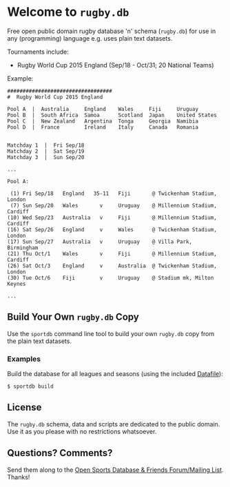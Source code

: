 # Welcome to `rugby.db`

Free open public domain rugby database 'n' schema (`rugby.db`)
for use in any (programming) language e.g. uses plain text datasets.

Tournaments include:

- Rugby World Cup 2015 England (Sep/18 - Oct/31; 20 National Teams)


Example:

```
##################################
#  Rugby World Cup 2015 England

Pool A  |  Australia     England    Wales     Fiji     Uruguay
Pool B  |  South Africa  Samoa      Scotland  Japan    United States
Pool C  |  New Zealand   Argentina  Tonga     Georgia  Namibia
Pool D  |  France        Ireland    Italy     Canada   Romania


Matchday 1  |  Fri Sep/18 
Matchday 2  |  Sat Sep/19
Matchday 3  |  Sun Sep/20

...

Pool A:

 (1) Fri Sep/18   England   35-11   Fiji       @ Twickenham Stadium, London
 (7) Sun Sep/20   Wales       v     Uruguay    @ Millennium Stadium, Cardiff
(10) Wed Sep/23   Australia   v     Fiji       @ Millennium Stadium, Cardiff
(16) Sat Sep/26   England     v     Wales      @ Twickenham Stadium, London
(17) Sun Sep/27   Australia   v     Uruguay    @ Villa Park, Birmingham
(21) Thu Oct/1    Wales       v     Fiji       @ Millennium Stadium, Cardiff
(26) Sat Oct/3    England     v     Australia  @ Twickenham Stadium, London
(30) Tue Oct/6    Fiji        v     Uruguay    @ Stadium mk, Milton Keynes

...
```


## Build Your Own `rugby.db` Copy

Use the `sportdb` command line tool to build your own `rugby.db` copy
from the plain text datasets.

### Examples

Build the database for all leagues and seasons (using the included [Datafile](Datafile)):

    $ sportdb build



## License

The `rugby.db` schema, data and scripts are dedicated to the public domain.
Use it as you please with no restrictions whatsoever.

## Questions? Comments?

Send them along to the [Open Sports Database & Friends Forum/Mailing List](http://groups.google.com/group/opensport).
Thanks!
